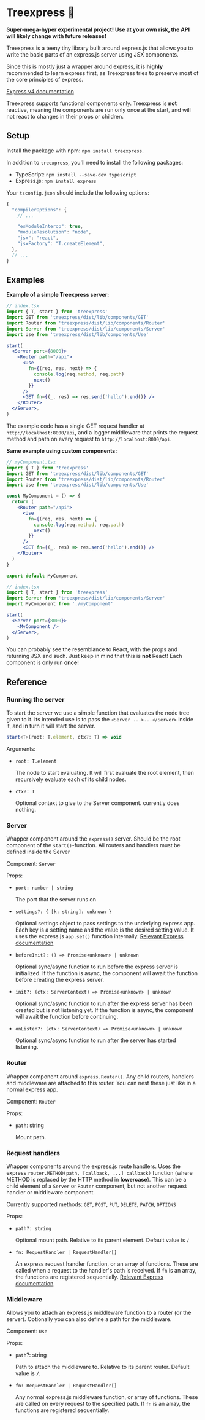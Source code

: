 # Treexpress 🌲

**Super-mega-hyper experimental project! Use at your own risk, the API will likely change with future releases!**

Treexpress is a teeny tiny library built around express.js that allows you to write the basic parts of an express.js server using JSX components.

Since this is mostly just a wrapper around express, it is **highly** recommended to learn express first, as Treexpress tries to preserve most of the core principles of express.

[Express v4 documentation](http://expressjs.com/en/4x/api.html)

Treexpress supports functional components only. Treexpress is **not** reactive, meaning the components are run only once at the start, and will not react to changes in their props or children.

## Setup

Install the package with npm: `npm install treexpress`.

In addition to `treexpress`, you'll need to install the following packages:

- TypeScript: `npm install --save-dev typescript`
- Express.js: `npm install express`

Your `tsconfig.json` should include the following options:

```js
{
  "compilerOptions": {
    // ...

    "esModuleInterop": true,
    "moduleResolution": "node",
    "jsx": "react",
    "jsxFactory": "T.createElement",
  },
  // ...
}
```

## Examples

**Example of a simple Treexpress server:**

```jsx
// index.tsx
import { T, start } from 'treexpress'
import GET from 'treexpress/dist/lib/components/GET'
import Router from 'treexpress/dist/lib/components/Router'
import Server from 'treexpress/dist/lib/components/Server'
import Use from 'treexpress/dist/lib/components/Use'

start(
  <Server port={8000}>
    <Router path="/api">
      <Use
        fn={(req, res, next) => {
          console.log(req.method, req.path)
          next()
        }}
      />
      <GET fn={(_, res) => res.send('hello').end()} />
    </Router>
  </Server>,
)
```

The example code has a single GET request handler at `http://localhost:8000/api`, and a logger middleware that prints the request method and path on every request to `http://localhost:8000/api`.

**Same example using custom components:**

```jsx
// myComponent.tsx
import { T } from 'treexpress'
import GET from 'treexpress/dist/lib/components/GET'
import Router from 'treexpress/dist/lib/components/Router'
import Use from 'treexpress/dist/lib/components/Use'

const MyComponent = () => {
  return (
    <Router path="/api">
      <Use
        fn={(req, res, next) => {
          console.log(req.method, req.path)
          next()
        }}
      />
      <GET fn={(_, res) => res.send('hello').end()} />
    </Router>
  )
}

export default MyComponent
```

```jsx
// index.tsx
import { T, start } from 'treexpress'
import Server from 'treexpress/dist/lib/components/Server'
import MyComponent from './myComponent'

start(
  <Server port={8000}>
    <MyComponent />
  </Server>,
)
```

You can probably see the resemblance to React, with the props and returning JSX and such. Just keep in mind that this is **not** React! Each component is only run **once**!

## Reference

### Running the server

To start the server we use a simple function that evaluates the node tree given to it. Its intended use is to pass the `<Server ...>...</Server>` inside it, and in turn it will start the server.

```ts
start<T>(root: T.element, ctx?: T) => void
```

Arguments:

- `root: T.element`

  The node to start evaluating. It will first evaluate the root element, then recursively evaluate each of its child nodes.
  
- `ctx?: T`

  Optional context to give to the Server component. currently does nothing.

### Server

Wrapper component around the `express()` server. Should be the root component of the `start()`-function. All routers and handlers must be defined inside the Server

Component: `Server`

Props:

- `port: number | string`

  The port that the server runs on

- `settings?: { [k: string]: unknown }`

  Optional settings object to pass settings to the underlying express app. Each key is a setting name and the value is the desired setting value. It uses the express.js `app.set()` function internally. [Relevant Express documentation](http://expressjs.com/en/5x/api.html#app.set)

- `beforeInit?: () => Promise<unknown> | unknown`

  Optional sync/async function to run before the express server is initialized. If the function is async, the component will await the function before creating the express server.

- `init?: (ctx: ServerContext) => Promise<unknown> | unknown`

  Optional sync/async function to run after the express server has been created but is not listening yet. If the function is async, the component will await the function before continuing.

- `onListen?: (ctx: ServerContext) => Promise<unknown> | unknown`

  Optional sync/async function to run after the server has started listening.

### Router

Wrapper component around `express.Router()`. Any child routers, handlers and middleware are attached to this router. You can nest these just like in a normal express app.

Component: `Router`

Props:

- `path`: string

  Mount path.

### Request handlers

Wrapper components around the express.js route handlers. Uses the express `router.METHOD(path, [callback, ...] callback)` function (where METHOD is replaced by the HTTP method in **lowercase**). This can be a child element of a `Server` or `Router` component, but not another request handler or middleware component.

Currently supported methods: `GET`, `POST`, `PUT`, `DELETE`, `PATCH`, `OPTIONS`

Props:

- `path?: string`

  Optional mount path. Relative to its parent element. Default value is `/`

- `fn: RequestHandler | RequestHandler[]`

  An express request handler function, or an array of functions. These are called when a request to the handler's path is received. If `fn` is an array, the functions are registered sequentially. [Relevant Express documentation](http://expressjs.com/en/5x/api.html#router.METHOD)

### Middleware

Allows you to attach an express.js middleware function to a router (or the server). Optionally you can also define a path for the middleware.

Component: `Use`

Props:

- `path`?: string

  Path to attach the middleware to. Relative to its parent router. Default value is `/`.

- `fn: RequestHandler | RequestHandler[]`

  Any normal express.js middleware function, or array of functions. These are called on every request to the specified path. If `fn` is an array, the functions are registered sequentially.

